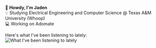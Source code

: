 👋 <strong>Howdy, I'm Jaden</strong><br>
💡 Studying Electrical Engineering and Computer Science @ Texas A&M University (Whoop)<br>
💻 Working on Adomate<br>

Here's what I've been listening to lately:<br>
![What I've been listening to lately](https://spotify-recently-played-readme.vercel.app/api?user=jadenbanze&unique={true|1|on|yes})

<!---
jadenbanze/jadenbanze is a ✨ special ✨ repository because its `README.md` (this file) appears on your GitHub profile.
You can click the Preview link to take a look at your changes.
--->
